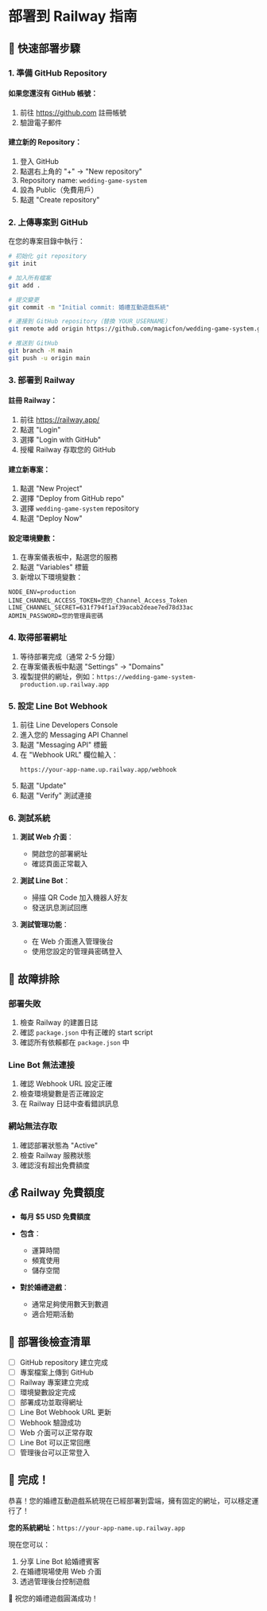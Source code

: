 # 部署到 Railway 指南

## 🚀 快速部署步驟

### 1. 準備 GitHub Repository

#### 如果您還沒有 GitHub 帳號：
1. 前往 https://github.com 註冊帳號
2. 驗證電子郵件

#### 建立新的 Repository：
1. 登入 GitHub
2. 點選右上角的 "+" → "New repository"
3. Repository name: `wedding-game-system`
4. 設為 Public（免費用戶）
5. 點選 "Create repository"

### 2. 上傳專案到 GitHub

在您的專案目錄中執行：

```bash
# 初始化 git repository
git init

# 加入所有檔案
git add .

# 提交變更
git commit -m "Initial commit: 婚禮互動遊戲系統"

# 連接到 GitHub repository（替換 YOUR_USERNAME）
git remote add origin https://github.com/magicfon/wedding-game-system.git

# 推送到 GitHub
git branch -M main
git push -u origin main
```

### 3. 部署到 Railway

#### 註冊 Railway：
1. 前往 https://railway.app/
2. 點選 "Login"
3. 選擇 "Login with GitHub"
4. 授權 Railway 存取您的 GitHub

#### 建立新專案：
1. 點選 "New Project"
2. 選擇 "Deploy from GitHub repo"
3. 選擇 `wedding-game-system` repository
4. 點選 "Deploy Now"

#### 設定環境變數：
1. 在專案儀表板中，點選您的服務
2. 點選 "Variables" 標籤
3. 新增以下環境變數：

```
NODE_ENV=production
LINE_CHANNEL_ACCESS_TOKEN=您的_Channel_Access_Token
LINE_CHANNEL_SECRET=631f794f1af39acab2deae7ed78d33ac
ADMIN_PASSWORD=您的管理員密碼
```

### 4. 取得部署網址

1. 等待部署完成（通常 2-5 分鐘）
2. 在專案儀表板中點選 "Settings" → "Domains"
3. 複製提供的網址，例如：`https://wedding-game-system-production.up.railway.app`

### 5. 設定 Line Bot Webhook

1. 前往 Line Developers Console
2. 進入您的 Messaging API Channel
3. 點選 "Messaging API" 標籤
4. 在 "Webhook URL" 欄位輸入：
   ```
   https://your-app-name.up.railway.app/webhook
   ```
5. 點選 "Update"
6. 點選 "Verify" 測試連接

### 6. 測試系統

1. **測試 Web 介面**：
   - 開啟您的部署網址
   - 確認頁面正常載入

2. **測試 Line Bot**：
   - 掃描 QR Code 加入機器人好友
   - 發送訊息測試回應

3. **測試管理功能**：
   - 在 Web 介面進入管理後台
   - 使用您設定的管理員密碼登入

## 🔧 故障排除

### 部署失敗
1. 檢查 Railway 的建置日誌
2. 確認 `package.json` 中有正確的 start script
3. 確認所有依賴都在 `package.json` 中

### Line Bot 無法連接
1. 確認 Webhook URL 設定正確
2. 檢查環境變數是否正確設定
3. 在 Railway 日誌中查看錯誤訊息

### 網站無法存取
1. 確認部署狀態為 "Active"
2. 檢查 Railway 服務狀態
3. 確認沒有超出免費額度

## 💰 Railway 免費額度

- **每月 $5 USD 免費額度**
- **包含**：
  - 運算時間
  - 頻寬使用
  - 儲存空間

- **對於婚禮遊戲**：
  - 通常足夠使用數天到數週
  - 適合短期活動

## 🎯 部署後檢查清單

- [ ] GitHub repository 建立完成
- [ ] 專案檔案上傳到 GitHub
- [ ] Railway 專案建立完成
- [ ] 環境變數設定完成
- [ ] 部署成功並取得網址
- [ ] Line Bot Webhook URL 更新
- [ ] Webhook 驗證成功
- [ ] Web 介面可以正常存取
- [ ] Line Bot 可以正常回應
- [ ] 管理後台可以正常登入

## 🚀 完成！

恭喜！您的婚禮互動遊戲系統現在已經部署到雲端，擁有固定的網址，可以穩定運行了！

**您的系統網址**：`https://your-app-name.up.railway.app`

現在您可以：
1. 分享 Line Bot 給婚禮賓客
2. 在婚禮現場使用 Web 介面
3. 透過管理後台控制遊戲

🎉 祝您的婚禮遊戲圓滿成功！
